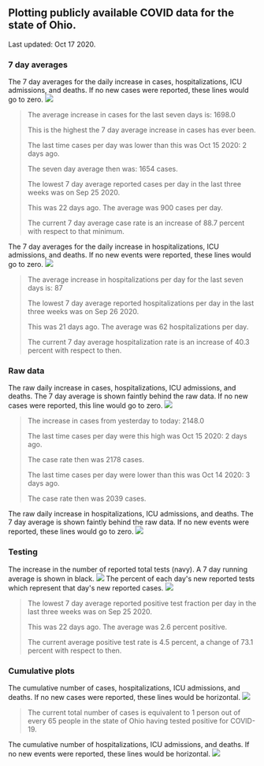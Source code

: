 ## Plotting publicly available COVID data for the state of Ohio. 

Last updated: Oct 17 2020. 

### 7 day averages
The 7 day averages for the daily increase in cases, hospitalizations, ICU admissions, and deaths. If no new cases were reported, these lines would go to zero.
![](7dayaverage_cases.png)

>The average increase in cases for the last seven days is: 1698.0
>
>This is the highest the 7 day average increase in cases has ever been.
>
>The last time cases per day was lower than this was Oct 15 2020: 2 days ago.
>
>The seven day average then was: 1654 cases.
>
>The lowest 7 day average reported cases per day in the last three weeks was on Sep 25 2020.
>
>This was 22 days ago. The average was 900 cases per day.
>
>The current 7 day average case rate is an increase of 88.7 percent with respect to that minimum.

The 7 day averages for the daily increase in hospitalizations, ICU admissions, and deaths. If no new events were reported, these lines would go to zero.
![](7dayaverage_hospital.png)

>The average increase in hospitalizations per day for the last seven days is: 87
>
>The lowest 7 day average reported hospitalizations per day in the last three weeks was on Sep 26 2020.
>
>This was 21 days ago. The average was 62 hospitalizations per day.
>
>The current 7 day average hospitalization rate is an increase of 40.3 percent with respect to then.

### Raw data
The raw daily increase in cases, hospitalizations, ICU admissions, and deaths. The 7 day average is shown faintly behind the raw data. If no new cases were reported, this line would go to zero.
![](DailyCases.png)

>The increase in cases from yesterday to today: 2148.0 
>
>The last time cases per day were this high was Oct 15 2020: 2 days ago. 
>
>The case rate then was 2178 cases.
>
>The last time cases per day were lower than this was Oct 14 2020: 3 days ago. 
>
>The case rate then was 2039 cases.

The raw daily increase in hospitalizations, ICU admissions, and deaths. The 7 day average is shown faintly behind the raw data. If no new events were reported, these lines would go to zero.
![](DailyHospitalizations.png)

### Testing

The increase in the number of reported total tests (navy). A 7 day running average is shown in black.
![](DailyTests.png)
The percent of each day's new reported tests which represent that day's new reported cases.
![](percentpositive_tests.png)

>The lowest 7 day average reported positive test fraction per day in the last three weeks was on Sep 25 2020.
>
>This was 22 days ago. The average was 2.6 percent positive. 
>
>The current average positive test rate is 4.5 percent, a change of 73.1 percent with respect to then. 

### Cumulative plots
The cumulative number of cases, hospitalizations, ICU admissions, and deaths. If no new cases were reported, these lines would be horizontal.
![](Cases.png)

>The current total number of cases is equivalent to 1 person out of every 65 people in the state of Ohio having tested positive for COVID-19.

The cumulative number of hospitalizations, ICU admissions, and deaths. If no new events were reported, these lines would be horizontal.
![](Hospitalizations.png)
